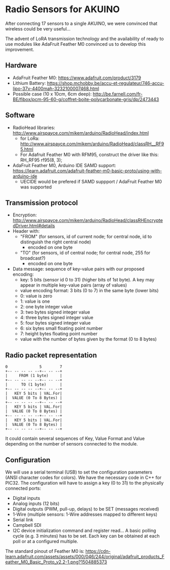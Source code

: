 # Radio Sensors for AKUINO
After connecting 17 sensors to a single AKUINO, we were convinced that wireless could be very useful...

The advent of LoRA transmission technology and the availability of ready to use modules like AdaFruit Feather M0 convinced us to develop this improvement.
## Hardware
* AdaFruit Feather M0: https://www.adafruit.com/product/3179
* Lithium Battery: https://shop.mchobby.be/accu-et-regulateur/746-accu-lipo-37v-4400mah-3232100007468.html
* Possible case (10 x 10cm, 6cm deep): http://be.farnell.com/fr-BE/fibox/pcm-95-60-g/coffret-boite-polycarbonate-gris/dp/2473443
## Software
* RadioHead libraries: http://www.airspayce.com/mikem/arduino/RadioHead/index.html
  * for LoRa: http://www.airspayce.com/mikem/arduino/RadioHead/classRH__RF95.html
  * For Adafruit Feather M0 with RFM95, construct the driver like this: RH_RF95 rf95(8, 3);
* AdaFruit Feather M0, Arduino IDE SAMD support: https://learn.adafruit.com/adafruit-feather-m0-basic-proto/using-with-arduino-ide
  * UECIDE would be prefered if SAMD suppport / AdaFruit Feather M0 was supported
## Transmission protocol
* Encryption: http://www.airspayce.com/mikem/arduino/RadioHead/classRHEncryptedDriver.html#details
* Header with:
  * "FROM" (for sensors, id of current node; for central node, id to distinguish the right central node)
	  * encoded on one byte
  * "TO" (for sensors, id of central node; for central node, 255 for broadcast?)
	  * encoded on one byte
* Data message: sequence of key-value pairs with our proposed encoding:
  * key: 5 bits (sensor id 0 to 31) (higher bits of 1st byte). A key may appear in multiple key-value pairs (array of values)
  * value encoding format: 3 bits (0 to 7) in the same byte (lower bits)
  * 0: value is zero
  * 1: value is one
  * 2: one byte integer value
  * 3: two bytes signed integer value
  * 4: three bytes signed integer value
  * 5: four bytes signed integer value
  * 6: six bytes small floating point number
  * 7: height bytes floating point number
  * value with the number of bytes given by the format (0 to 8 bytes)

## Radio packet representation 

	0              5        7
	+-- -- -- -- --+-- -- --+
	|     FROM (1 byte)     |
	+-- -- -- -- --+-- -- --+
	|      TO (1 byte)      |
	+-- -- -- -- --+-- -- --+
	|   KEY 5 bits | VAL.For|
	|  VALUE (0 To 8 Bytes) |
	+-- -- -- -- --+-- -- --+
	|   KEY 5 bits | VAL.For|
	|  VALUE (0 To 8 Bytes) |
	+-- -- -- -- --+-- -- --+
	|   KEY 5 bits | VAL.For|
	|  VALUE (0 To 8 Bytes) |
	+-- -- -- -- --+-- -- --+
It could contain several sequences of Key, Value Format and Value depending on the number of sensors connected to the module.

## Configuration
We will use a serial terminal (USB) to set the configuration parameters (ANSI character codes for colors). We have the necessary code in C++ for PIC32. The configuration will have to assign a key (0 to 31) to the physically connected ports:
* Digital inputs
* Analog inputs (12 bits)
* Digital outputs (PWM, pull-up, delays) to be SET (messages received)
* 1-Wire (multiple sensors: 1-Wire addresses mapped to different keys)
* Serial link
* Campbell SDI
* I2C device initialization command and register read...
A basic polling cycle (e.g. 3 minutes) has to be set. Each key can be obtained at each poll or at a configured multiple.



The standard pinout of Feather M0 is: https://cdn-learn.adafruit.com/assets/assets/000/046/244/original/adafruit_products_Feather_M0_Basic_Proto_v2.2-1.png?1504885373
